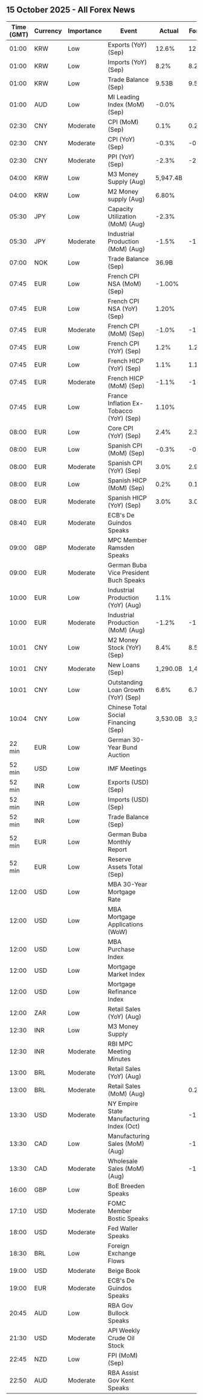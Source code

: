 ## 15 October 2025 - All Forex News

| Time (GMT) | Currency | Importance | Event | Actual | Forecast | Previous |
|------|----------|------------|-------|--------|----------|----------|
| 01:00 | KRW | Low | Exports (YoY) (Sep) | 12.6% | 12.7% | 1.2% |
| 01:00 | KRW | Low | Imports (YoY) (Sep) | 8.2% | 8.2% | -4.1% |
| 01:00 | KRW | Low | Trade Balance (Sep) | 9.53B | 9.56B | 6.51B |
| 01:00 | AUD | Low | MI Leading Index (MoM) (Sep) | -0.0% |  | -0.1% |
| 02:30 | CNY | Moderate | CPI (MoM) (Sep) | 0.1% | 0.2% | 0.0% |
| 02:30 | CNY | Moderate | CPI (YoY) (Sep) | -0.3% | -0.2% | -0.4% |
| 02:30 | CNY | Moderate | PPI (YoY) (Sep) | -2.3% | -2.3% | -2.9% |
| 04:00 | KRW | Low | M3 Money Supply (Aug) | 5,947.4B |  | 5,906.8B |
| 04:00 | KRW | Low | M2 Money supply (Aug) | 6.80% |  | 6.40% |
| 05:30 | JPY | Low | Capacity Utilization (MoM) (Aug) | -2.3% |  | -1.1% |
| 05:30 | JPY | Moderate | Industrial Production (MoM) (Aug) | -1.5% | -1.2% | -1.2% |
| 07:00 | NOK | Low | Trade Balance (Sep) | 36.9B |  | 59.9B |
| 07:45 | EUR | Low | French CPI NSA (MoM) (Sep) | -1.00% |  | -1.00% |
| 07:45 | EUR | Low | French CPI NSA (YoY) (Sep) | 1.20% |  | 1.20% |
| 07:45 | EUR | Moderate | French CPI (MoM) (Sep) | -1.0% | -1.0% | 0.4% |
| 07:45 | EUR | Low | French CPI (YoY) (Sep) | 1.2% | 1.2% | 0.9% |
| 07:45 | EUR | Low | French HICP (YoY) (Sep) | 1.1% | 1.1% | 0.8% |
| 07:45 | EUR | Moderate | French HICP (MoM) (Sep) | -1.1% | -1.1% | -1.1% |
| 07:45 | EUR | Low | France Inflation Ex-Tobacco (YoY) (Sep) | 1.10% |  | 0.80% |
| 08:00 | EUR | Low | Core CPI (YoY) (Sep) | 2.4% | 2.3% | 2.4% |
| 08:00 | EUR | Low | Spanish CPI (MoM) (Sep) | -0.3% | -0.4% | 0.0% |
| 08:00 | EUR | Moderate | Spanish CPI (YoY) (Sep) | 3.0% | 2.9% | 2.7% |
| 08:00 | EUR | Low | Spanish HICP (MoM) (Sep) | 0.2% | 0.1% | 0.0% |
| 08:00 | EUR | Moderate | Spanish HICP (YoY) (Sep) | 3.0% | 3.0% | 2.7% |
| 08:40 | EUR | Moderate | ECB's De Guindos Speaks |  |  |  |
| 09:00 | GBP | Moderate | MPC Member Ramsden Speaks |  |  |  |
| 09:00 | EUR | Moderate | German Buba Vice President Buch Speaks |  |  |  |
| 10:00 | EUR | Low | Industrial Production (YoY) (Aug) | 1.1% |  | 2.0% |
| 10:00 | EUR | Moderate | Industrial Production (MoM) (Aug) | -1.2% | -1.6% | 0.5% |
| 10:01 | CNY | Low | M2 Money Stock (YoY) (Sep) | 8.4% | 8.5% | 8.8% |
| 10:01 | CNY | Moderate | New Loans (Sep) | 1,290.0B | 1,460.0B | 590.0B |
| 10:01 | CNY | Low | Outstanding Loan Growth (YoY) (Sep) | 6.6% | 6.7% | 6.8% |
| 10:04 | CNY | Low | Chinese Total Social Financing (Sep) | 3,530.0B | 3,320.0B | 2,570.0B |
| 22 min | EUR | Low | German 30-Year Bund Auction |  |  | 3.250% |
| 52 min | USD | Low | IMF Meetings |  |  |  |
| 52 min | INR | Low | Exports (USD) (Sep) |  |  | 35.10B |
| 52 min | INR | Low | Imports (USD) (Sep) |  |  | 61.59B |
| 52 min | INR | Low | Trade Balance (Sep) |  |  | -26.49B |
| 52 min | EUR | Low | German Buba Monthly Report |  |  |  |
| 52 min | EUR | Low | Reserve Assets Total (Sep) |  |  | 1,507.85B |
| 12:00 | USD | Low | MBA 30-Year Mortgage Rate |  |  | 6.43% |
| 12:00 | USD | Low | MBA Mortgage Applications (WoW) |  |  | -4.7% |
| 12:00 | USD | Low | MBA Purchase Index |  |  | 170.6 |
| 12:00 | USD | Low | Mortgage Market Index |  |  | 323.1 |
| 12:00 | USD | Low | Mortgage Refinance Index |  |  | 1,180.2 |
| 12:00 | ZAR | Low | Retail Sales (YoY) (Aug) |  |  | 5.6% |
| 12:30 | INR | Low | M3 Money Supply |  |  | 9.2% |
| 12:30 | INR | Moderate | RBI MPC Meeting Minutes |  |  |  |
| 13:00 | BRL | Moderate | Retail Sales (YoY) (Aug) |  |  | 1.0% |
| 13:00 | BRL | Moderate | Retail Sales (MoM) (Aug) |  | 0.2% | -0.3% |
| 13:30 | USD | Moderate | NY Empire State Manufacturing Index (Oct) |  | -1.80 | -8.70 |
| 13:30 | CAD | Low | Manufacturing Sales (MoM) (Aug) |  | -1.5% | 2.5% |
| 13:30 | CAD | Moderate | Wholesale Sales (MoM) (Aug) |  | -1.3% | 1.2% |
| 16:00 | GBP | Low | BoE Breeden Speaks |  |  |  |
| 17:10 | USD | Moderate | FOMC Member Bostic Speaks |  |  |  |
| 18:00 | USD | Moderate | Fed Waller Speaks |  |  |  |
| 18:30 | BRL | Low | Foreign Exchange Flows |  |  | -1.056B |
| 19:00 | USD | Moderate | Beige Book |  |  |  |
| 19:00 | EUR | Moderate | ECB's De Guindos Speaks |  |  |  |
| 20:45 | AUD | Low | RBA Gov Bullock Speaks |  |  |  |
| 21:30 | USD | Moderate | API Weekly Crude Oil Stock |  |  | 2.780M |
| 22:45 | NZD | Low | FPI (MoM) (Sep) |  |  | 0.3% |
| 22:50 | AUD | Moderate | RBA Assist Gov Kent Speaks |  |  |  |
